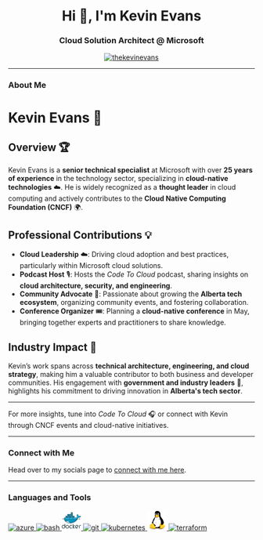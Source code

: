 <h1 align="center">Hi 👋, I'm Kevin Evans</h1>
<h3 align="center">Cloud Solution Architect @ Microsoft</h3>

<p align="center">
  <a href="https://twitter.com/thekevinevans" target="_blank">
    <img src="https://img.shields.io/twitter/follow/thekevinevans?logo=x&style=for-the-badge" alt="thekevinevans" />
  </a>
</p>

---

### About Me

# Kevin Evans 🚀  

## Overview 🏆  
Kevin Evans is a **senior technical specialist** at Microsoft with over **25 years of experience** in the technology sector, specializing in **cloud-native technologies** ☁️. He is widely recognized as a **thought leader** in cloud computing and actively contributes to the **Cloud Native Computing Foundation (CNCF)** 🌍.  

## Professional Contributions 💡  
- **Cloud Leadership** ☁️: Driving cloud adoption and best practices, particularly within Microsoft cloud solutions.  
- **Podcast Host** 🎙️: Hosts the *Code To Cloud* podcast, sharing insights on **cloud architecture, security, and engineering**.  
- **Community Advocate** 🤝: Passionate about growing the **Alberta tech ecosystem**, organizing community events, and fostering collaboration.  
- **Conference Organizer** 🎟️: Planning a **cloud-native conference** in May, bringing together experts and practitioners to share knowledge.  

## Industry Impact 🌟  
Kevin’s work spans across **technical architecture, engineering, and cloud strategy**, making him a valuable contributor to both business and developer communities. His engagement with **government and industry leaders** 🎯, highlights his commitment to driving innovation in **Alberta's tech sector**.  

---  
For more insights, tune into *Code To Cloud* 🎧 or connect with Kevin through CNCF events and cloud-native initiatives.  

---

### Connect with Me

Head over to my socials page to [connect with me here](https://kevin.codetocloud.io).

---

### Languages and Tools

<p align="left">
  <a href="https://azure.microsoft.com/en-in/" target="_blank" rel="noreferrer">
    <img src="https://www.vectorlogo.zone/logos/microsoft_azure/microsoft_azure-icon.svg" alt="azure" width="40" height="40"/>
  </a>
  <a href="https://www.gnu.org/software/bash/" target="_blank" rel="noreferrer">
    <img src="https://www.vectorlogo.zone/logos/gnu_bash/gnu_bash-icon.svg" alt="bash" width="40" height="40"/>
  </a>
  <a href="https://www.docker.com/" target="_blank" rel="noreferrer">
    <img src="https://raw.githubusercontent.com/devicons/devicon/master/icons/docker/docker-original-wordmark.svg" alt="docker" width="40" height="40"/>
  </a>
  <a href="https://git-scm.com/" target="_blank" rel="noreferrer">
    <img src="https://www.vectorlogo.zone/logos/git-scm/git-scm-icon.svg" alt="git" width="40" height="40"/>
  </a>
  <a href="https://kubernetes.io" target="_blank" rel="noreferrer">
    <img src="https://www.vectorlogo.zone/logos/kubernetes/kubernetes-icon.svg" alt="kubernetes" width="40" height="40"/>
  </a>
  <a href="https://www.linux.org/" target="_blank" rel="noreferrer">
    <img src="https://raw.githubusercontent.com/devicons/devicon/master/icons/linux/linux-original.svg" alt="linux" width="40" height="40"/>
  </a>
  <a href="https://www.terraform.io/" target="_blank" rel="noreferrer">
    <img src="https://www.vectorlogo.zone/logos/terraformio/terraformio-icon.svg" alt="terraform" width="40" height="40"/>
  </a>
  
</p>
